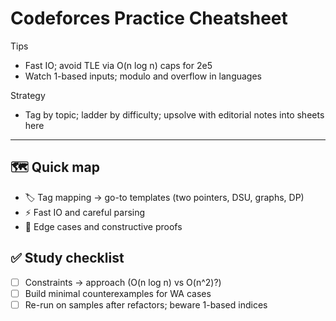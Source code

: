 # Codeforces Practice Cheatsheet

Tips
- Fast IO; avoid TLE via O(n log n) caps for 2e5
- Watch 1-based inputs; modulo and overflow in languages

Strategy
- Tag by topic; ladder by difficulty; upsolve with editorial notes into sheets here

---

## 🗺️ Quick map
- 🏷️ Tag mapping → go-to templates (two pointers, DSU, graphs, DP)
- ⚡ Fast IO and careful parsing
- 🧩 Edge cases and constructive proofs

## ✅ Study checklist
- [ ] Constraints → approach (O(n log n) vs O(n^2)?)
- [ ] Build minimal counterexamples for WA cases
- [ ] Re-run on samples after refactors; beware 1-based indices
